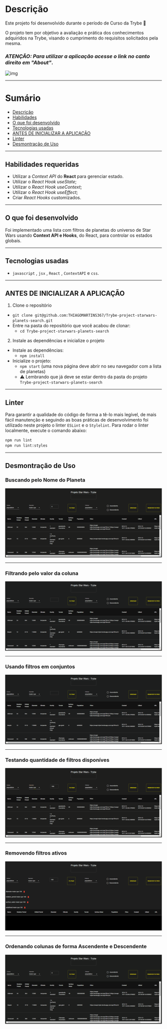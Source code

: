 # Descrição

Este projeto foi desenvolvido durante o período de Curso da Trybe 🚀

O projeto tem por objetivo a avaliação e prática dos conhecimentos adquiridos na Trybe, visando o cumprimento do requisitos solicitados pela mesma.

### *ATENÇÃO: Para utilizar a aplicação acesse o link no canto direito em "About"*.

![img](projectIntro.gif)

---

# Sumário

- [Descrição](#descrição)
- [Habilidades](#habilidades-requeridas)
- [O que foi desenvolvido](#o-que-foi-desenvolvido)
- [Tecnologias usadas](#tecnologias-usadas)
- [ANTES DE INICIALIZAR A APLICAÇÃO](#antes-de-inicializar-a-aplicação)
- [Linter](#linter)
- [Desmontração de Uso](#desmontração-de-uso)

---

## Habilidades requeridas

* Utilizar a _Context API_ do **React** para gerenciar estado.
* Utilizar o _React Hook useState_;
* Utilizar o _React Hook useContext_;
* Utilizar o _React Hook useEffect_;
* Criar _React Hooks_ customizados.

---

## O que foi desenvolvido

Foi implementado uma lista com filtros de planetas do universo de Star Wars usando **Context API e Hooks**, do React, para controlar os estados globais.

---

## Tecnologias usadas

- `javascript` , `jsx` , `React` , `ContextAPI` e `css`.

---

## ANTES DE INICIALIZAR A APLICAÇÃO

1. Clone o repositório
  * `git clone git@github.com:THIAGOMARTINS367/Trybe-project-starwars-planets-search.git`
  * Entre na pasta do repositório que você acabou de clonar:
    * `cd Trybe-project-starwars-planets-search`

2. Instale as dependências e inicialize o projeto
  * Instale as dependências:
    * `npm install`
  * Inicialize o projeto:
    * `npm start` (uma nova página deve abrir no seu navegador com a lista de planetas)
    * ⚠️ Lembrando que já deve se estar dentro da pasta do projeto `Trybe-project-starwars-planets-search`

---

## Linter

Para garantir a qualidade do código de forma a tê-lo mais legível, de mais fácil manutenção e seguindo as boas práticas de desenvolvimento foi utilizado neste projeto o linter `ESLint` e o `Stylelint`. Para rodar o linter localmente, execute o comando abaixo:

```bash
npm run lint
npm run lint:styles
```
---

## Desmontração de Uso

### Buscando pelo Nome do Planeta
![img](demonstration-1.gif)

---

### Filtrando pelo valor da coluna
![img](demonstration-2.gif)

---

### Usando filtros em conjuntos
![img](demonstration-3.gif)

---

### Testando quantidade de filtros disponíves
![img](demonstration-4.gif)

---

### Removendo filtros ativos
![img](demonstration-5.gif)

---

### Ordenando colunas de forma Ascendente e Descendente
![img](demonstration-6.gif)
